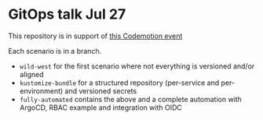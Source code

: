 # GitOps talk Jul 27

This repository is in support of [this Codemotion event](https://live.codemotion.com/devcast/devops-serie-summer21?fbclid=IwAR22OEfLStAPefjt_3WUMVzb23kq7jND15fA-V-kAs7ms-M_0Sx92YHlEng)

Each scenario is in a branch.
* `wild-west` for the first scenario where not everything is versioned and/or aligned
* `kustomize-bundle` for a structured repository (per-service and per-environment) and versioned secrets
* `fully-automated` contains the above and a complete automation with ArgoCD, RBAC example and integration with OIDC

